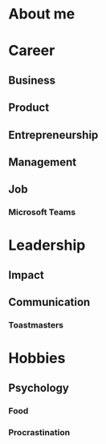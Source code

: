 
# About me

# Career
## Business
## Product
## Entrepreneurship
## Management
## Job
### Microsoft Teams

# Leadership
## Impact
## Communication
### Toastmasters

# Hobbies
## Psychology
### Food
### Procrastination

